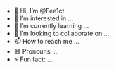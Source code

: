 - 👋 Hi, I’m @Fee1ct
- 👀 I’m interested in ...
- 🌱 I’m currently learning ...
- 💞️ I’m looking to collaborate on ...
- 📫 How to reach me ...
- 😄 Pronouns: ...
- ⚡ Fun fact: ...

<!---
Fee1ct/Fee1ct is a ✨ special ✨ repository because its `README.md` (this file) appears on your GitHub profile.
You can click the Preview link to take a look at your changes.
--->
